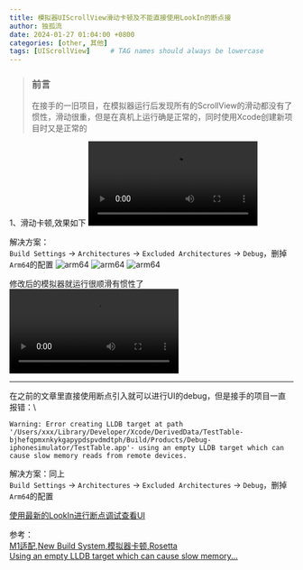```yaml
---
title: 模拟器UIScrollView滑动卡顿及不能直接使用LookIn的断点接
author: 独孤流
date: 2024-01-27 01:04:00 +0800
categories: [other, 其他]
tags: [UIScrollView]     # TAG names should always be lowercase
---
```


> ### 前言
> 在接手的一旧项目，在模拟器运行后发现所有的ScrollView的滑动都没有了惯性，滑动很重，但是在真机上运行确是正常的，同时使用Xcode创建新项目时又是正常的

1、滑动卡顿,效果如下
![滑动卡顿](/assets/img/other/other-scroll1.mp4)

解决方案：\
`Build Settings` -> `Architectures` -> `Excluded Architectures` -> `Debug`，删掉`Arm64`的配置
![arm64](/assets/img/other/other-other_scroll_arm64_1.png)
![arm64](/assets/img/other/other-other_scroll_arm64_2.png)
![arm64](/assets/img/other/other-other_scroll_arm64_3.png)

修改后的模拟器就运行很顺滑有惯性了
![滑动卡顿](/assets/img/other/other-scroll2.mp4)

----
在之前的文章里直接使用断点引入就可以进行UI的debug，但是接手的项目一直报错：\
```
Warning: Error creating LLDB target at path '/Users/xxx/Library/Developer/Xcode/DerivedData/TestTable-bjhefqpmxnkykgapypdspvdmdtph/Build/Products/Debug-iphonesimulator/TestTable.app'- using an empty LLDB target which can cause slow memory reads from remote devices.
```
解决方案：同上\
`Build Settings` -> `Architectures` -> `Excluded Architectures` -> `Debug`，删掉`Arm64`的配置

[使用最新的LookIn进行断点调试查看UI](https://www.jianshu.com/p/3ee8960c1ffb)

参考：\
[M1适配,New Build System,模拟器卡顿,Rosetta](https://www.jianshu.com/p/9df49126ec27)\
[Using an empty LLDB target which can cause slow memory...](https://stackoverflow.com/questions/64114768/using-an-empty-lldb-target-which-can-cause-slow-memory-reads-from-remote-devices)